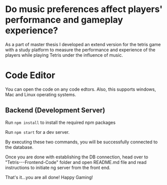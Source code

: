 

# Do music preferences affect players' performance and gameplay experience?

As a part of master thesis I developed an extend version for the tetris game with a study platform to measure the performance and experience of the players while playing Tetris under the influence of music.

# Code Editor

You can open the code on any code edtors. Also, this supports windows, Mac and Linux operating systems.

## Backend (Development Server)

Run `npm install` to install the required npm packages

Run `npm start` for a dev server.

By executing these two commands, you will be successfully connected to the database.

Once you are done with establishing the DB connection, head over to "Tetris---Frontend-Code" folder and open README.md file and read instructions to initiate ng server from the front end.

That's it...you are all done! Happy Gaming! 